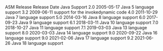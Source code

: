 ASM Release Release Date Java Support
2.0 2005-05-17 Java 5 language support
3.2 2009-06-11 support for the invokedynamic code
4.0 2011-10-29 Java 7 language support
5.0 2014-03-16 Java 8 language support
6.0 2017-09-23 Java 9 language support
6.1 2018-03-11 Java 10 language support
7.0 2018-10-27 Java 11 language support
7.1 2019-03-03 Java 13 language support
8.0 2020-03-03 Java 14 language support
9.0 2020-09-22 Java 16 language support
9.0 2021-02-06 Java 17 language support
9.2 2021-06-26 Java 18 language support